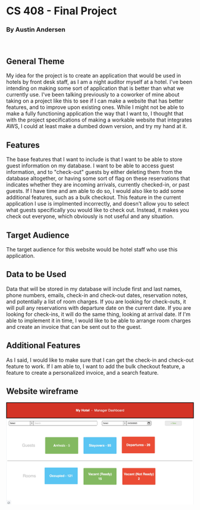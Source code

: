 <h1>CS 408 - Final Project</h1>
<h3>By Austin Andersen</h3>

<br>

<h2>General Theme</h2>
<p>My idea for the project is to create an application that would be used in hotels by front desk staff, as I am a night auditor myself at a hotel. I've been intending on making some sort of application that is 
  better than what we currently use. I've been talking previously to a coworker of mine about taking on a project like this to see if I can make a website that has better features, and to improve upon existing ones.
  While I might not be able to make a fully functioning application the way that I want to, I thought that with the project specifications of making a workable website that integrates AWS, I could at least make a
  dumbed down version, and try my hand at it.</p>

<h2>Features</h2>
<p>The base features that I want to include is that I want to be able to store guest information on my database. I want to be able to access guest information, and to "check-out" guests by either deleting them 
  from the database altogether, or having some sort of flag on these reservations that indicates whether they are incoming arrivals, currently checked-in, or past guests. If I have time and am able to do so, I
  would also like to add some additional features, such as a bulk checkout. This feature in the current application I use is implmented incorrectly, and doesn't allow you to select what guests specifically you 
  would like to check out. Instead, it makes you check out everyone, which obviously is not useful and any situation.</p>

  <h2>Target Audience</h2>
  <p>The target audience for this website would be hotel staff who use this application.</p>

  <h2>Data to be Used</h2>
  <p>Data that will be stored in my database will include first and last names, phone numbers, emails, check-in and check-out dates, reservation notes, and potentially a list of room charges. If you are looking
    for check-outs, it will pull any reservations with departure date on the current date. If you are looking for check-ins, it will do the same thing, looking at arrival date. If I'm able to implement it in time,
    I would like to be able to arrange room charges and create an invoice that can be sent out to the guest.</p>

  <h2>Additional Features</h2>
  <p>As I said, I would like to make sure that I can get the check-in and check-out feature to work. If I am able to, I want to add the bulk checkout feature, a feature to create a personalized invoice, and a search
    feature.</p>

<h2>Website wireframe</h2>
<img src="webdesign.png" alt="wireframe">
